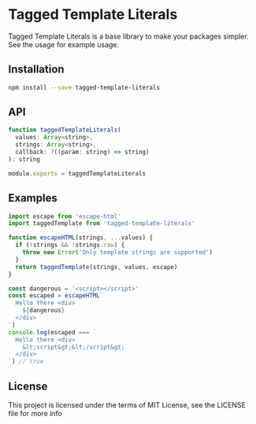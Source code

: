 Tagged Template Literals
=====================
Tagged Template Literals is a base library to make your packages simpler. See the usage for example usage.

## Installation

```sh
npm install --save tagged-template-literals
```

## API

```js
function taggedTemplateLiterals(
  values: Array<string>,
  strings: Array<string>,
  callback: ?((param: string) => string)
): string

module.exports = taggedTemplateLiterals
```

## Examples
```js
import escape from 'escape-html'
import taggedTemplate from 'tagged-template-literals'

function escapeHTML(strings, ...values) {
  if (!strings && !strings.raw) {
    throw new Error('Only template strings are supported')
  }
  return taggedTemplate(strings, values, escape)
}

const dangerous = '<script></script>'
const escaped = escapeHTML`
  Hello there <div>
    ${dangerous}
  </div>
`)
console.log(escaped === `
  Hello there <div>
    &lt;script&gt;&lt;/script&gt;
  </div>
`) // true
```

## License

This project is licensed under the terms of MIT License, see the LICENSE file for more info
